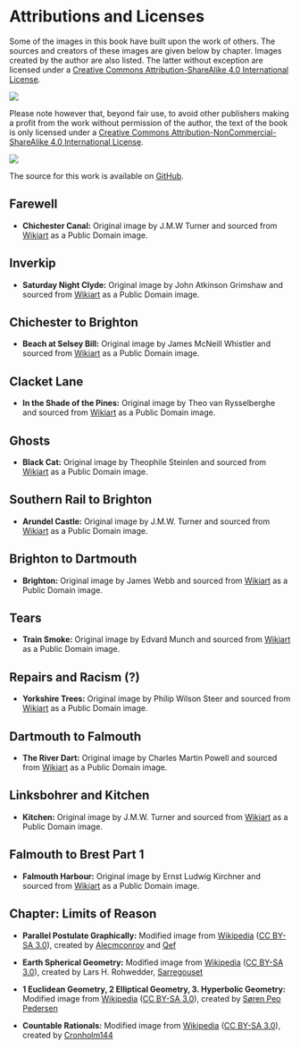 
# Attributions and Licenses #

Some of the images in this book have built upon the work of others. The sources and 
creators of these images are given below by chapter. Images created by the author are also listed. The latter without exception are licensed under a [Creative Commons Attribution-ShareAlike 4.0 International License](href="http://creativecommons.org/licenses/by-sa/4.0/").

![](https://i.creativecommons.org/l/by-sa/4.0/88x31.png)

Please note however that, beyond fair use, to avoid other publishers making a profit from the work without permission of the author, the text of the book is only licensed under a [Creative Commons Attribution-NonCommercial-ShareAlike 4.0 International License](href="http://creativecommons.org/licenses/by-nc-sa/4.0/).

![](https://i.creativecommons.org/l/by-nc-sa/4.0/88x31.png)

The source for this work is available on [GitHub](https://github.com/ianksalter/DJing_to_Dolphins).

## Farewell ##

* **Chichester Canal:** Original image by J.M.W Turner and sourced from [Wikiart](https://www.wikiart.org/) as a Public Domain image. 

## Inverkip ##

* **Saturday Night Clyde:** Original image by John Atkinson Grimshaw and sourced from [Wikiart](https://www.wikiart.org/) as a Public Domain image. 

## Chichester to Brighton ##

* **Beach at Selsey Bill:** Original image by James McNeill Whistler and sourced from [Wikiart](https://www.wikiart.org/) as a Public Domain image.

## Clacket Lane ##

* **In the Shade of the Pines:** Original image by Theo van Rysselberghe and sourced from [Wikiart](https://www.wikiart.org/) as a Public Domain image.

## Ghosts ##

* **Black Cat:** Original image by Theophile Steinlen and sourced from [Wikiart](https://www.wikiart.org/) as a Public Domain image.

## Southern Rail to Brighton ##

* **Arundel Castle:** Original image by J.M.W. Turner and sourced from [Wikiart](https://www.wikiart.org/) as a Public Domain image.

## Brighton to Dartmouth ##

* **Brighton:** Original image by James Webb and sourced from [Wikiart](https://www.wikiart.org/) as a Public Domain image.

## Tears ##

* **Train Smoke:** Original image by Edvard Munch and sourced from [Wikiart](https://www.wikiart.org/) as a Public Domain image.

## Repairs and Racism (?) ##

* **Yorkshire Trees:** Original image by Philip Wilson Steer and sourced from [Wikiart](https://www.wikiart.org/) as a Public Domain image.

## Dartmouth to Falmouth ##

* **The River Dart:** Original image by Charles Martin Powell and sourced from [Wikiart](https://www.wikiart.org/) as a Public Domain image.

## Linksbohrer and Kitchen  ##

* **Kitchen:** Original image by J.M.W. Turner and sourced from [Wikiart](https://www.wikiart.org/) as a Public Domain image.

## Falmouth to Brest Part 1  ##

* **Falmouth Harbour:** Original image by Ernst Ludwig Kirchner and sourced from [Wikiart](https://www.wikiart.org/) as a Public Domain image.




## Chapter: Limits of Reason ##

* **Parallel Postulate Graphically:**  Modified image from [Wikipedia](https://en.wikipedia.org/wiki/Parallel_postulate#/media/File:Parallel_Postulate.svg) ([CC BY-SA 3.0](https://creativecommons.org/licenses/by-sa/3.0/)), 
  created by [Alecmconroy](https://en.wikipedia.org/wiki/User:Alecmconroy) and [Qef](https://en.wikipedia.org/wiki/User:Qef) 

* **Earth Spherical Geometry:**  Modified image from [Wikipedia](https://en.wikipedia.org/wiki/Non-Euclidean_geometry#/media/File:Triangles_(spherical_geometry).jpg) ([CC BY-SA 3.0](https://creativecommons.org/licenses/by-sa/3.0/)), 
  created by Lars H. Rohwedder, [Sarregouset](https://commons.wikimedia.org/wiki/User:Sarregouset)

* **1 Euclidean Geometry, 2 Elliptical Geometry, 3. Hyperbolic Geometry:**  Modified image from [Wikipedia](https://en.wikipedia.org/wiki/Parallel_postulate#/media/File:Euclidian_and_non_euclidian_geometry.png) ([CC BY-SA 3.0](https://creativecommons.org/licenses/by-sa/3.0/)), created by [Søren Peo Pedersen](http://da.wikipedia.org/wiki/Bruger:Peo)

* **Countable Rationals:**  Modified image from [Wikipedia](https://en.wikipedia.org/wiki/Parallel_postulate#/media/File:Euclidian_and_non_euclidian_geometry.png) ([CC BY-SA 3.0](https://en.wikipedia.org/wiki/Rational_number#/media/File:Diagonal_argument.svg)), created by [Cronholm144](https://commons.wikimedia.org/wiki/User:Cronholm144)
  


